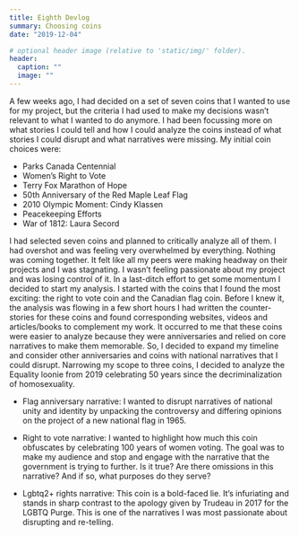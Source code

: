 ```yaml
---
title: Eighth Devlog
summary: Choosing coins
date: "2019-12-04"

# optional header image (relative to 'static/img/' folder).
header:
  caption: ""
  image: ""
---
```

A few weeks ago, I had decided on a set of seven coins that I wanted to use for my project, but the criteria I had used to make my decisions wasn’t relevant to what I wanted to do anymore. I had been focussing more on what stories I could tell and how I could analyze the coins instead of what stories I could disrupt and what narratives were missing.
My initial coin choices were:

-	Parks Canada Centennial 
-	Women’s Right to Vote 
-	Terry Fox Marathon of Hope 
-	50th Anniversary of the Red Maple Leaf Flag 
-	2010 Olympic Moment: Cindy Klassen
-	Peacekeeping Efforts
-	War of 1812: Laura Secord

I had selected seven coins and planned to critically analyze all of them. I had overshot and was feeling very overwhelmed by everything. Nothing was coming together. It felt like all my peers were making headway on their projects and I was stagnating. I wasn’t feeling passionate about my project and was losing control of it.
In a last-ditch effort to get some momentum I decided to start my analysis. I started with the coins that I found the most exciting: the right to vote coin and the Canadian flag coin. Before I knew it, the analysis was flowing in a few short hours I had written the counter-stories for these coins and found corresponding websites, videos and articles/books to complement my work.
It occurred to me that these coins were easier to analyze because they were anniversaries and relied on core narratives to make them memorable. So, I decided to expand my timeline and consider other anniversaries and coins with national narratives that I could disrupt. Narrowing my scope to three coins, I decided to analyze the Equality loonie from 2019 celebrating 50 years since the decriminalization of homosexuality. 

- Flag anniversary narrative: I wanted to disrupt narratives of national unity and identity by unpacking the controversy and differing opinions on the project of a new national flag in 1965.

- Right to vote narrative: I wanted to highlight how much this coin obfuscates by celebrating 100 years of women voting. The goal was to make my audience and stop and engage with the narrative that the government is trying to further. Is it true? Are there omissions in this narrative? And if so, what purposes do they serve?

- Lgbtq2+ rights narrative: This coin is a bold-faced lie. It’s infuriating and stands in sharp contrast to the apology given by Trudeau in 2017 for the LGBTQ Purge. This is one of the narratives I was most passionate about disrupting and re-telling.
 
